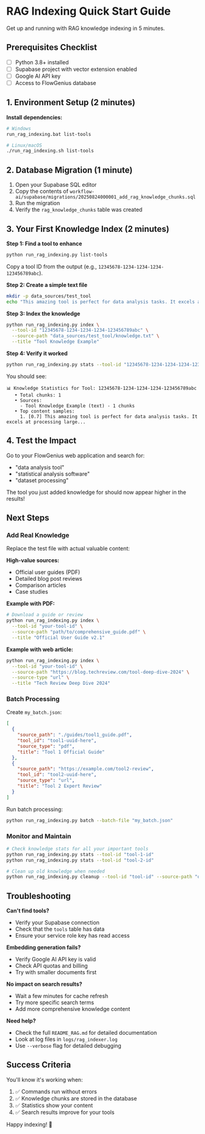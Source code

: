 # RAG Indexing Quick Start Guide

Get up and running with RAG knowledge indexing in 5 minutes.

## Prerequisites Checklist
- [ ] Python 3.8+ installed
- [ ] Supabase project with vector extension enabled
- [ ] Google AI API key
- [ ] Access to FlowGenius database

## 1. Environment Setup (2 minutes)

**Install dependencies:**
```bash
# Windows
run_rag_indexing.bat list-tools

# Linux/macOS
./run_rag_indexing.sh list-tools
```

## 2. Database Migration (1 minute)

1. Open your Supabase SQL editor
2. Copy the contents of `workflow-ai/supabase/migrations/20250824000001_add_rag_knowledge_chunks.sql`
3. Run the migration
4. Verify the `rag_knowledge_chunks` table was created

## 3. Your First Knowledge Index (2 minutes)

**Step 1: Find a tool to enhance**
```bash
python run_rag_indexing.py list-tools
```
Copy a tool ID from the output (e.g., `12345678-1234-1234-1234-123456789abc`).

**Step 2: Create a simple text file**
```bash
mkdir -p data_sources/test_tool
echo "This amazing tool is perfect for data analysis tasks. It excels at processing large datasets and generating insightful reports. Data scientists love using it for complex statistical analysis." > data_sources/test_tool/knowledge.txt
```

**Step 3: Index the knowledge**
```bash
python run_rag_indexing.py index \
  --tool-id "12345678-1234-1234-1234-123456789abc" \
  --source-path "data_sources/test_tool/knowledge.txt" \
  --title "Tool Knowledge Example"
```

**Step 4: Verify it worked**
```bash
python run_rag_indexing.py stats --tool-id "12345678-1234-1234-1234-123456789abc"
```

You should see:
```
📊 Knowledge Statistics for Tool: 12345678-1234-1234-1234-123456789abc
   • Total chunks: 1
   • Sources:
     - Tool Knowledge Example (text) - 1 chunks
   • Top content samples:
     1. [0.7] This amazing tool is perfect for data analysis tasks. It excels at processing large...
```

## 4. Test the Impact

Go to your FlowGenius web application and search for:
- "data analysis tool"
- "statistical analysis software"
- "dataset processing"

The tool you just added knowledge for should now appear higher in the results!

## Next Steps

### Add Real Knowledge
Replace the test file with actual valuable content:

**High-value sources:**
- Official user guides (PDF)
- Detailed blog post reviews
- Comparison articles
- Case studies

**Example with PDF:**
```bash
# Download a guide or review
python run_rag_indexing.py index \
  --tool-id "your-tool-id" \
  --source-path "path/to/comprehensive_guide.pdf" \
  --title "Official User Guide v2.1"
```

**Example with web article:**
```bash
python run_rag_indexing.py index \
  --tool-id "your-tool-id" \
  --source-path "https://blog.techreview.com/tool-deep-dive-2024" \
  --source-type "url" \
  --title "Tech Review Deep Dive 2024"
```

### Batch Processing
Create `my_batch.json`:
```json
[
  {
    "source_path": "./guides/tool1_guide.pdf",
    "tool_id": "tool1-uuid-here",
    "source_type": "pdf",
    "title": "Tool 1 Official Guide"
  },
  {
    "source_path": "https://example.com/tool2-review",
    "tool_id": "tool2-uuid-here", 
    "source_type": "url",
    "title": "Tool 2 Expert Review"
  }
]
```

Run batch processing:
```bash
python run_rag_indexing.py batch --batch-file "my_batch.json"
```

### Monitor and Maintain
```bash
# Check knowledge stats for all your important tools
python run_rag_indexing.py stats --tool-id "tool-1-id"
python run_rag_indexing.py stats --tool-id "tool-2-id"

# Clean up old knowledge when needed
python run_rag_indexing.py cleanup --tool-id "tool-id" --source-path "old_guide.pdf" --confirm
```

## Troubleshooting

**Can't find tools?**
- Verify your Supabase connection
- Check that the `tools` table has data
- Ensure your service role key has read access

**Embedding generation fails?**
- Verify Google AI API key is valid
- Check API quotas and billing
- Try with smaller documents first

**No impact on search results?**
- Wait a few minutes for cache refresh
- Try more specific search terms
- Add more comprehensive knowledge content

**Need help?**
- Check the full `README_RAG.md` for detailed documentation
- Look at log files in `logs/rag_indexer.log`
- Use `--verbose` flag for detailed debugging

## Success Criteria

You'll know it's working when:
1. ✅ Commands run without errors
2. ✅ Knowledge chunks are stored in the database
3. ✅ Statistics show your content
4. ✅ Search results improve for your tools

Happy indexing! 🚀